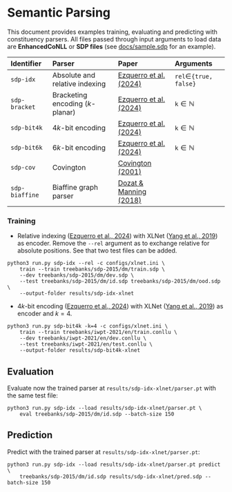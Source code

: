 # Semantic Parsing 


This document provides examples training, evaluating and predicting with constituency parsers. All files passed through input arguments to load data are **EnhancedCoNLL** or **SDP files** (see [docs/sample.sdp](docs/sample.sdp) for an example).

| **Identifier** | **Parser** | **Paper** | **Arguments** |
|:---------|:-----------|:----------|:--------------|
| `sdp-idx` | Absolute and relative indexing  | [Ezquerro et al. (2024)](https://aclanthology.org/2024.emnlp-main.659/) | `rel`$\in$`{true, false}` | 
| `sdp-bracket` | Bracketing encoding ($k$-planar) | [Ezquerro et al. (2024)](https://aclanthology.org/2024.emnlp-main.659/) | `k`$\in\mathbb{N}$ | 
| `sdp-bit4k` | $4k$-bit encoding | [Ezquerro et al. (2024)](https://aclanthology.org/2024.emnlp-main.659/) | `k`$\in\mathbb{N}$ | 
| `sdp-bit6k` | $6k$-bit encoding | [Ezquerro et al. (2024)](https://aclanthology.org/2024.emnlp-main.659/) | `k`$\in\mathbb{N}$ | 
| `sdp-cov`| Covington | [Covington (2001)](https://ai1.ai.uga.edu/mc/dparser/dgpacmnew.pdf) | |
| `sdp-biaffine` | Biaffine graph parser | [Dozat & Manning (2018)](https://aclanthology.org/P18-2077/) | |


### Training

- Relative indexing ([Ezquerro et al., 2024](https://aclanthology.org/2024.emnlp-main.659/)) with XLNet ([Yang et al., 2019](http://papers.neurips.cc/paper/8812-xlnet-generalized-autoregressive-pretraining-for-language-understanding.pdf)) as encoder. Remove the `--rel` argument as to exchange relative for absolute positions. See that two test files can be added. 

```shell 
python3 run.py sdp-idx --rel -c configs/xlnet.ini \
    train --train treebanks/sdp-2015/dm/train.sdp \
    --dev treebanks/sdp-2015/dm/dev.sdp \
    --test treebanks/sdp-2015/dm/id.sdp treebanks/sdp-2015/dm/ood.sdp \
    --output-folder results/sdp-idx-xlnet
```

- $4k$-bit encoding ([Ezquerro et al., 2024](https://aclanthology.org/2024.emnlp-main.659/)) with XLNet ([Yang et al., 2019](http://papers.neurips.cc/paper/8812-xlnet-generalized-autoregressive-pretraining-for-language-understanding.pdf)) as encoder and $k=4$.
```shell 
python3 run.py sdp-bit4k -k=4 -c configs/xlnet.ini \
    train --train treebanks/iwpt-2021/en/train.conllu \
    --dev treebanks/iwpt-2021/en/dev.conllu \
    --test treebanks/iwpt-2021/en/test.conllu \
    --output-folder results/sdp-bit4k-xlnet
```

## Evaluation 
Evaluate now the trained parser at `results/sdp-idx-xlnet/parser.pt` with the same test file:
```shell 
python3 run.py sdp-idx --load results/sdp-idx-xlnet/parser.pt \
    eval treebanks/sdp-2015/dm/id.sdp --batch-size 150
```

## Prediction 
Predict with the trained parser at  `results/sdp-idx-xlnet/parser.pt`:
```shell 
python3 run.py sdp-idx --load results/sdp-idx-xlnet/parser.pt predict \
    treebanks/sdp-2015/dm/id.sdp results/sdp-idx-xlnet/pred.sdp --batch-size 150
```
